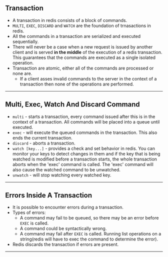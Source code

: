 ## Transaction
- A transaction in redis consists of a block of commands.
- `MULTI`, `EXEC`, `DISCARD` and `WATCH` are the foundation of trnasactions in redis.
- All the commands in a transaction are serialized and executed sequentially.
- There will never be a case when a new request is issued by another client and is served **in the middle** of the execution of a redis transaction. This guarantees that the commands are executed as a single isolated operation.
- Transaction are atomic, either all of the commands are processed or none are.
    - If a client asses invalid commands to the server in the context of a transaction then none of the operations are performed.
---

## Multi, Exec, Watch And Discard Command
- `multi` - starts a transaction, every command issued after this is in the context of a transaction. All commands will be placed into a queue until executed.
- `exec` - will execute the queued commands in the transaction. This also ends the current transaction.
- `discard` - aborts a transaction.
- `watch [key...]` - provides a check and set behavior in redis. You can monitor your keys to detect changes in them and if the key that is being watched is modified before a transaction starts, the whole transaction aborts when the 'exec' command is called. The 'exec' command will also cause the watched command to be unwatched.
- `unwatch` - will stop watching every watched key.
---

## Errors Inside A Transaction
- It is possible to encounter errors during a transaction.
- Types of errors:
  - A command may fail to be queued, so there may be an error before `EXEC` is called.
  - A command could be syntactically wrong.
  - A command may fail after `EXEC` is called. Running list operations on a string(redis will have to exec the command to determine the error).
- Redis discards the transaction if errors are present.
---

